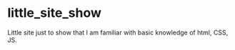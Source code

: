 # little_site_show
Little site just to show that I am familiar with basic knowledge of html, CSS, JS.  
